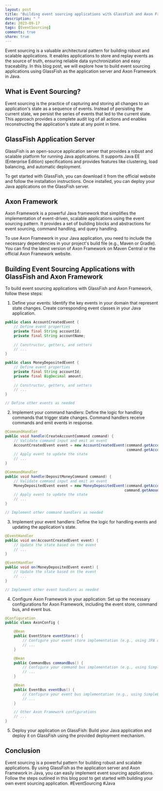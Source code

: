 ```yaml
---
layout: post
title: "Building event sourcing applications with GlassFish and Axon Framework in Java"
description: " "
date: 2023-09-17
tags: [EventSourcing]
comments: true
share: true
---
```


Event sourcing is a valuable architectural pattern for building robust and scalable applications. It enables applications to store and replay events as the source of truth, ensuring reliable data synchronization and easy traceability. In this blog post, we will explore how to build event sourcing applications using GlassFish as the application server and Axon Framework in Java.

## What is Event Sourcing?

Event sourcing is the practice of capturing and storing all changes to an application's state as a sequence of events. Instead of persisting the current state, we persist the series of events that led to the current state. This approach provides a complete audit log of all actions and enables reconstructing the application's state at any point in time.

## GlassFish Application Server

GlassFish is an open-source application server that provides a robust and scalable platform for running Java applications. It supports Java EE (Enterprise Edition) specifications and provides features like clustering, load balancing, and automatic deployment.

To get started with GlassFish, you can download it from the official website and follow the installation instructions. Once installed, you can deploy your Java applications on the GlassFish server.

## Axon Framework

Axon Framework is a powerful Java framework that simplifies the implementation of event-driven, scalable applications using the event sourcing pattern. It provides a set of building blocks and abstractions for event sourcing, command handling, and query handling.

To use Axon Framework in your Java application, you need to include the necessary dependencies in your project's build file (e.g., Maven or Gradle). You can find the latest version of Axon Framework on Maven Central or the official Axon Framework website.

## Building Event Sourcing Applications with GlassFish and Axon Framework

To build event sourcing applications with GlassFish and Axon Framework, follow these steps:

1. Define your events: Identify the key events in your domain that represent state changes. Create corresponding event classes in your Java application.

```java
public class AccountCreatedEvent {
    // Define event properties
    private final String accountId;
    private final String accountName;
  
    // Constructor, getters, and setters
    // ...
}

public class MoneyDepositedEvent {
    // Define event properties
    private final String accountId;
    private final BigDecimal amount;
  
    // Constructor, getters, and setters
    // ...
}

// Define other events as needed
```

2. Implement your command handlers: Define the logic for handling commands that trigger state changes. Command handlers receive commands and emit events in response.

```java
@CommandHandler
public void handle(CreateAccountCommand command) {
    // Validate command input and emit an event
    AccountCreatedEvent event = new AccountCreatedEvent(command.getAccountId(),
                                                        command.getAccountName());
    // Apply event to update the state
    // ...
}

@CommandHandler
public void handle(DepositMoneyCommand command) {
    // Validate command input and emit an event
    MoneyDepositedEvent event = new MoneyDepositedEvent(command.getAccountId(),
                                                       command.getAmount());
    // Apply event to update the state
    // ...
}

// Implement other command handlers as needed
```

3. Implement your event handlers: Define the logic for handling events and updating the application's state.

```java
@EventHandler
public void on(AccountCreatedEvent event) {
    // Update the state based on the event
    // ...
}

@EventHandler
public void on(MoneyDepositedEvent event) {
    // Update the state based on the event
    // ...
}

// Implement other event handlers as needed
```

4. Configure Axon Framework in your application: Set up the necessary configurations for Axon Framework, including the event store, command bus, and event bus.

```java
@Configuration
public class AxonConfig {

    @Bean
    public EventStore eventStore() {
        // Configure your event store implementation (e.g., using JPA or MongoDB)
        // ...
    }

    @Bean
    public CommandBus commandBus() {
        // Configure your command bus implementation (e.g., using SimpleCommandBus)
        // ...
    }

    @Bean
    public EventBus eventBus() {
        // Configure your event bus implementation (e.g., using SimpleEventBus)
        // ...
    }

    // Other Axon Framework configurations
    // ...
}
```

5. Deploy your application on GlassFish: Build your Java application and deploy it on GlassFish using the provided deployment mechanism.

## Conclusion

Event sourcing is a powerful pattern for building robust and scalable applications. By using GlassFish as the application server and Axon Framework in Java, you can easily implement event sourcing applications. Follow the steps outlined in this blog post to get started with building your own event sourcing application. #EventSourcing #Java